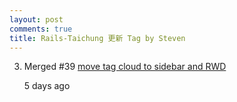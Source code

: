```yaml
---
layout: post
comments: true
title: Rails-Taichung 更新 Tag by Steven
---
```


3.  Merged
\#39
[move tag cloud to sidebar and RWD](https://github.com/railstaichung/rails-taichung/pull/39)

    <relative-time datetime="2016-11-05T15:59:46Z" title="2016年11月5日 下午11:59 [台北]">5 days ago</relative-time>


